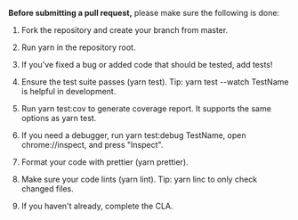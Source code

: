 **Before submitting a pull request,** please make sure the following is done:

1. Fork the repository and create your branch from master.

2. Run yarn in the repository root.

3. If you've fixed a bug or added code that should be tested, add tests!

4. Ensure the test suite passes (yarn test). Tip: yarn test --watch TestName is helpful in development.

5. Run yarn test:cov to generate coverage report. It supports the same options as yarn test.

6. If you need a debugger, run yarn test:debug TestName, open chrome://inspect, and press "Inspect".

7. Format your code with prettier (yarn prettier).

8. Make sure your code lints (yarn lint). Tip: yarn linc to only check changed files.

9. If you haven't already, complete the CLA.
